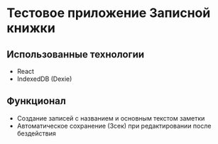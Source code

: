 # Тестовое приложение Записной книжки

## Использованные технологии

- React
- IndexedDB (Dexie)

## Функционал

- Создание записей с названием и основным текстом заметки
- Автоматическое сохранение (3сек) при редактировании после бездействия
